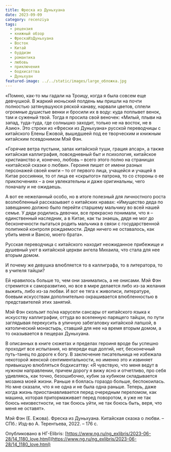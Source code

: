 ```yaml
---
title: Фреска из Дуньхуана
date: 2023-09-09
category: reсenziya
tags:
  - рецензия
  - книжный обзор
  - ФрескаИзДуньхуана
  - Восток
  - Китай
  - буддизм
  - романтика
  - любовь
  - приключения
  - бодхисаттва
  - Дуньхуан
featured-image: ../../static/images/large_обложка.jpg
---
```

«Помню, как-то мы гадали на Троицу, когда я была
совсем еще девчушкой. В жаркий июньский полдень мы пришли на почти полностью
затянувшуюся ряской канаву, нарвали цветов, сплели огромные душистые венки и
бросили их в воду: куда поплывет венок, там и суженый твой. Тогда я просила
свой веночек: «Милый, плыви на запад, туда-туда, где солнышко заходит, только
не на восток, не в Азию». Это строки из «Фрески из Дуньхуана» русской
переводчицы с китайского Елены Ежовой, вышедшеей под ее творческим и книжным
китайским псевдонимом Мэй Фэн.

«Горячие ветра пустыни, запах китайской туши, грация
апсар», а также китайская каллиграфия, повседневный быт и психология, китайское
христианство и, конечно, любовь – всего этого полно на страницах «китайской
сказки о любви». Героиня пишет от имени разных персонажей своей книги – то от
первого лица, учащейся и учащей в Китае россиянки, то от лица ее «скрытого»
патрона, то со стороны о ее приключениях – а они увлекательны и даже
оригинальны, чего поначалу и не ожидаешь.

А вот ее нежеланный особо, но в итоге полезный для
личностного роста возлюбленный рассказывает о китайских нравах: «Имущество деда
по завещанию должно было перейти старшему мальчику во всей нашей семье. У дяди
родились девочки, все прекрасно понимали, что я – единственный наследник, а в
Китае, как ты знаешь, дядя не мог до бесконечности пытаться родить мальчика в
связи с государственной политикой контроля рождаемости. Дяде ничего не
оставалось, как убить меня и Вансю, моего брата».

Русская переводчица с китайского находит неожиданное
прибежище и душевный уют в китайской церкви ангела Михаила, что стала для нее
вторым домом.

И почему же девушка влюбляется то в каллиграфа, то в литератора, то в учителя тайцзи?

Ей нравилось больше то, чем они занимались, а не онисами. Мэй Фэн стремится к саморазвитию, но все в мире делается либо из-за желания выжить, либо из-за любви. И вот ее тяга к живописи, литературе, боевым искусствам дополнительно окрашивается влюбленностью в представителей этих занятий.

Мэй Фэн скользит по/на карусели сансары от китайского
языка к искусству каллиграфии, оттуда во вселенную парящего тайцзи, по пути
заглядывая перекусить в уличную забегаловку китайской лапшой, в католический
монастырь, ставший для нее на время вторым домом, а то оказывается в пещерах
Дуньхуана.

В описанных в книге сюжетах и пределах героиня вроде
бы успешно проходит все испытания, но впереди еще долгий, нет, бесконечный
путь-танец по дороге к богу. В заключение писательница не избежала некоторой
женской сентиментальности, но именно это и извиняет привыкшую влюбляться
бодхисаттву: «Я чувствую, что меня ведут в нужном направлении, причем дорогу я
вижу ясно и отчетливо, про себя удивляясь, как точно, безошибочно, кубик за
кубиком складывается мозаика моей жизни. Раньше я боялась гораздо больше, беспокоилась.
Но мне сказали, что я не одна и не была одна раньше. Теперь, даже когда жизнь
приостанавливается перед очередным переломом, как машина, которая
притормаживает перед поворотом, я уже не так боюсь неизвестности, не так боюсь
уйти, не так боюсь быть, веря, что меня не оставят».

Мэй Фэн (Е. Ежова). Фреска из Дуньхуана. Китайская
сказка о любви. – СПб.: Изд-во А. Терентьева, 2022. – 176 с.

Опубликовано в НГ-Elibris: [https://www.ng.ru/ng_exlibris/2023-06-28/14_1180_love.html](https://www.ng.ru/ng_exlibris/2023-06-28/14_1180_love.html)
